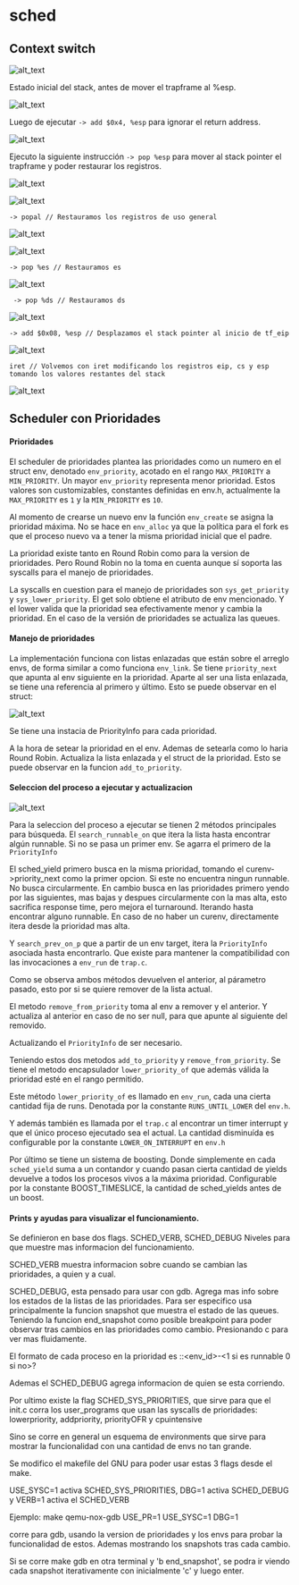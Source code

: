 # sched

## Context switch

![alt_text](informe_imagenes/context_switch_code.png "code")

Estado inicial del stack, antes de mover el trapframe al %esp.

![alt_text](informe_imagenes/context_switch_start_stack.png "stack inicial")

Luego de ejecutar `-> add $0x4, %esp` para ignorar el return address.

![alt_text](informe_imagenes/context_switch_stack_after_first_add.png "first instruction")

Ejecuto la siguiente instrucción  `-> pop %esp` para mover al stack pointer el trapframe y poder restaurar los registros.

![alt_text](informe_imagenes/context_switch_registers_after_pop_esp.png "registers_pop_esp")

![alt_text](informe_imagenes/context_switch_stack_after_pop_esp.png "pop_esp")

`-> popal // Restauramos los registros de uso general`

![alt_text](informe_imagenes/context_switch_registers_after_popal.png "registers_popal")

![alt_text](informe_imagenes/context_switch_stack_after_popal.png "stack_popal")

`-> pop %es // Restauramos es`

![alt_text](informe_imagenes/context_switch_stack_after_pop_es.png "pop_es")

` -> pop %ds // Restauramos ds`

![alt_text](informe_imagenes/context_switch_stack_after_pop_ds.png "pop_ds")

`-> add $0x08, %esp // Desplazamos el stack pointer al inicio de tf_eip`

![alt_text](informe_imagenes/context_switch_stack_after_final_add.png "last instruction")

`iret // Volvemos con iret modificando los registros eip, cs y esp tomando los valores restantes del stack `

![alt_text](informe_imagenes/context_switch_registers_after_iret.png "after_iret")




## Scheduler con Prioridades

#### Prioridades

El scheduler de prioridades plantea las prioridades como un numero en el struct env, denotado `env_priority`, acotado en el rango `MAX_PRIORITY` a `MIN_PRIORITY`. Un mayor `env_priority` representa menor prioridad.
Estos valores son customizables, constantes definidas en env.h, actualmente la `MAX_PRIORITY` es `1` y la `MIN_PRIORITY` es `10`. 

Al momento de crearse un nuevo env la función `env_create` se asigna la prioridad máxima. 
No se hace en `env_alloc` ya que la política para el fork es que el proceso nuevo va a tener la misma prioridad inicial que el padre. 

La prioridad existe tanto en Round Robin como para la version de prioridades. Pero Round Robin no la toma en cuenta aunque sí soporta las syscalls para el manejo de prioridades.

La syscalls en cuestion para el manejo de prioridades son `sys_get_priority` y `sys_lower_priority`. El get solo obtiene el atributo de env mencionado. Y el lower valida que la prioridad sea efectivamente menor y cambia la prioridad. En el caso de la versión de prioridades se actualiza las queues.

#### Manejo de prioridades

La implementación funciona con listas enlazadas que están sobre el arreglo envs, de forma similar a como funciona `env_link`. Se tiene `priority_next` que apunta al env siguiente en la prioridad. Aparte al ser una lista enlazada, se tiene una referencia al primero y último. Esto se puede observar en el struct:

![alt_text](informe_imagenes/priority_info.png "struct PriorityInfo")

Se tiene una instacia de PriorityInfo para cada prioridad. 

A la hora de setear la prioridad en el env. Ademas de setearla como lo haria Round Robin. Actualiza la lista enlazada y el struct de la prioridad. Esto se puede observar en la funcion `add_to_priority`.


#### Seleccion del proceso a ejecutar y actualizacion
![alt_text](informe_imagenes/priority_methods.png "priority methods")

Para la seleccion del proceso a ejecutar se tienen 2 métodos principales para búsqueda.
El `search_runnable_on` que itera la lista hasta encontrar algún runnable. 
Si no se pasa un primer env. Se agarra el primero de la `PriorityInfo`

El sched_yield primero busca en la misma prioridad, tomando el curenv->priority_next como la primer opcion.
Si este no encuentra ningun runnable. No busca circularmente. En cambio busca en las prioridades primero yendo por las siguientes, mas bajas y despues circularmente con la mas alta, esto sacrifica response time, pero mejora el turnaround. Iterando hasta encontrar alguno runnable. En caso de no haber un curenv, directamente itera desde la prioridad mas alta.


Y `search_prev_on_p` que a partir de un env target, itera la `PriorityInfo` asociada hasta encontrarlo.
Que existe para mantener la compatibilidad con las invocaciones a `env_run` de `trap.c`.

Como se observa ambos métodos devuelven el anterior, al párametro pasado, esto por si se quiere remover de la lista actual.

El metodo `remove_from_priority` toma al env a remover y el anterior. Y actualiza al anterior en caso de no ser null, para que apunte al siguiente del removido.

Actualizando el `PriorityInfo` de ser necesario.


Teniendo estos dos metodos `add_to_priority` y `remove_from_priority`. Se tiene el metodo encapsulador `lower_priority_of` que además válida la prioridad esté en el rango permitido.

Este método `lower_priority_of` es llamado en `env_run`, cada una cierta cantidad fija de runs. Denotada por la constante `RUNS_UNTIL_LOWER` del `env.h`.

Y además también es llamada por el `trap.c` al encontrar un timer interrupt y que el único proceso ejecutado sea el actual.
La cantidad disminuída es configurable por la constante `LOWER_ON_INTERRUPT` en `env.h`

Por último se tiene un sistema de boosting. Donde simplemente en cada `sched_yield` suma a un contandor y cuando pasan cierta cantidad de yields devuelve a todos los procesos vivos a la máxima prioridad. 
Configurable por la constante BOOST_TIMESLICE, la cantidad de sched_yields antes de un boost.



#### Prints y ayudas para visualizar el funcionamiento.
Se definieron en base dos flags. SCHED_VERB, SCHED_DEBUG
Niveles para que muestre mas informacion del funcionamiento.

SCHED_VERB muestra informacion sobre cuando se cambian las prioridades, a quien y a cual.

SCHED_DEBUG, esta pensado para usar con gdb. Agrega mas info sobre los estados de la listas de las prioridades.
Para ser especifico usa principalmente la funcion snapshot que muestra el estado de las queues. Teniendo la funcion end_snapshot como posible breakpoint para poder observar tras cambios en las prioridades como cambio. Presionando c para ver mas fluidamente.

El formato de cada proceso en la prioridad es <indice en la lista>::<env_id>-<1 si es runnable 0 si no>?

Ademas el SCHED_DEBUG agrega informacion de quien se esta corriendo. 


Por ultimo existe la flag SCHED_SYS_PRIORITIES, que sirve para que el init.c corra los 
user_programs que usan las syscalls de prioridades: lowerpriority, addpriority, priorityOFR  y cpuintensive

Sino se corre en general un esquema de environments que sirve para mostrar la funcionalidad con una cantidad de envs no tan grande.

Se modifico el makefile del GNU para poder usar estas 3 flags desde el make.

USE_SYSC=1 activa SCHED_SYS_PRIORITIES, DBG=1 activa SCHED_DEBUG y VERB=1 activa el SCHED_VERB

Ejemplo:
make qemu-nox-gdb USE_PR=1 USE_SYSC=1 DBG=1 

corre para gdb, usando la version de prioridades y los envs para probar la funcionalidad de estos. Ademas mostrando los snapshots tras cada cambio.

Si se corre make gdb en otra terminal y 'b end_snapshot', se podra ir viendo cada snapshot iterativamente con inicialmente 'c' y luego enter.

